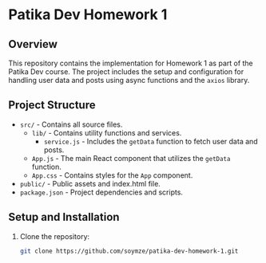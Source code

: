 # Patika Dev Homework 1

## Overview

This repository contains the implementation for Homework 1 as part of the Patika Dev course. The project includes the setup and configuration for handling user data and posts using async functions and the `axios` library.

## Project Structure

- `src/` - Contains all source files.
  - `lib/` - Contains utility functions and services.
    - `service.js` - Includes the `getData` function to fetch user data and posts.
  - `App.js` - The main React component that utilizes the `getData` function.
  - `App.css` - Contains styles for the `App` component.
- `public/` - Public assets and index.html file.
- `package.json` - Project dependencies and scripts.

## Setup and Installation

1. Clone the repository:

   ```bash
   git clone https://github.com/soymze/patika-dev-homework-1.git
